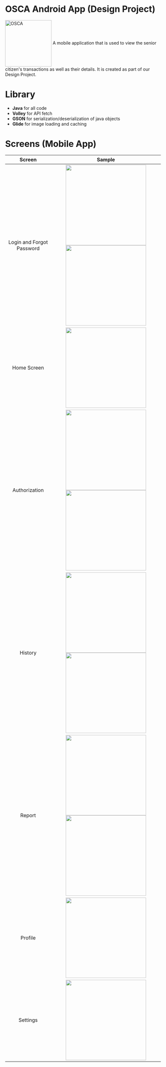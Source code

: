 # OSCA Android App (Design Project)
<img src="https://user-images.githubusercontent.com/42314281/109276946-9dcbdf00-7851-11eb-9d85-b8ba567e2190.png" align="center" width="150" alt="OSCA">
A mobile application that is used to view the senior citizen's transactions as well as their details. It is created as part of our Design Project. 

# Library
* **Java** for all code
* **Volley** for API fetch
* **GSON** for serialization/deserialization of java objects
* **Glide** for image loading and caching

# Screens (Mobile App)
| **Screen**            | **Sample**                                                                                                                     |
| :-------------------: | :-----------------------------------------------------------------------------------------------------------------------------:|
| Login and Forgot Password | <img src="https://user-images.githubusercontent.com/42314281/109277304-221e6200-7852-11eb-8bc9-3d44f7944dea.png" width="260"/> <img src="https://user-images.githubusercontent.com/42314281/109277328-29de0680-7852-11eb-9ba5-67e849ce35b4.png" width="260"/> |
| Home Screen | <img src="https://user-images.githubusercontent.com/42314281/109277631-8ccf9d80-7852-11eb-9202-c9dd61283a88.png" width="260"/>           |
| Authorization | <img src="https://user-images.githubusercontent.com/42314281/109277937-ecc64400-7852-11eb-86c8-f4bfb35668e6.png" width="260"/> <img src="https://user-images.githubusercontent.com/42314281/109277955-edf77100-7852-11eb-87fe-fd80fd13af58.png" width="260"/> |
| History | <img src="https://user-images.githubusercontent.com/42314281/109278096-1a12f200-7853-11eb-99e7-2bb461a262db.png" width="260"/> <img src="https://user-images.githubusercontent.com/42314281/109278105-1b441f00-7853-11eb-949a-7fc6da878977.png" width="260"/> |
| Report | <img src="https://user-images.githubusercontent.com/42314281/109278364-69f1b900-7853-11eb-8478-d4523078fa20.png" width="260"/> <img src="https://user-images.githubusercontent.com/42314281/109278368-6b22e600-7853-11eb-9964-6ca39f030c63.png" width="260"/> |
| Profile | <img src="https://user-images.githubusercontent.com/42314281/109278597-a7eedd00-7853-11eb-8b1a-d72b48006114.png" width="260"/> |
| Settings | <img src="https://user-images.githubusercontent.com/42314281/109278592-a6bdb000-7853-11eb-944d-4fca6939702a.png" width="260"/> |
